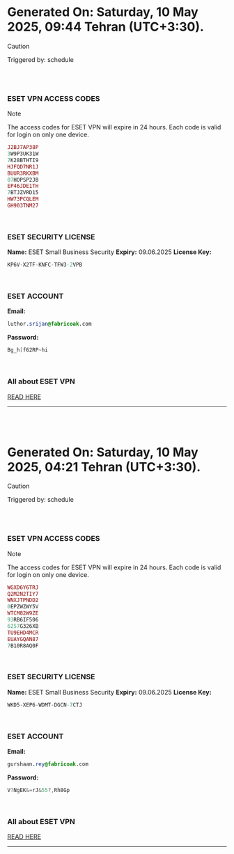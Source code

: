 # Generated On: Saturday, 10 May 2025, 09:44 Tehran (UTC+3:30).

> [!CAUTION]
> Triggered by: schedule

<br><br>

### ESET VPN ACCESS CODES

> [!NOTE]
> The access codes for ESET VPN will expire in 24 hours.
> Each code is valid for login on only one device.

```ruby
J2BJ7AP38P
3W9P3UK31W
7K28BTHTI9
HJFQD7NR1J
BUUR3RKXBM
07HOPSP2JB
EP46JDE1TH
7BTJZVRD15
HW73PCQLEM
GH903TNM27
```

<br>

### ESET SECURITY LICENSE

**Name:** ESET Small Business Security
**Expiry:** 09.06.2025
**License Key:**

```POV-Ray SDL
KP6V-X2TF-KNFC-TFW3-2VPB
```

<br>

### ESET ACCOUNT

**Email:**

```CSS
luthor.srijan@fabricoak.com
```

**Password:**

```POV-Ray SDL
Bg_h[f62RP~hi
```

<br>

### All about ESET VPN

[READ HERE](https://t.me/F_NiREvil/2113)

---

<br><br>

# Generated On: Saturday, 10 May 2025, 04:21 Tehran (UTC+3:30).

> [!CAUTION]
> Triggered by: schedule

<br><br>

### ESET VPN ACCESS CODES

> [!NOTE]
> The access codes for ESET VPN will expire in 24 hours.
> Each code is valid for login on only one device.

```ruby
WGXD6Y6TRJ
Q2M2N2TIY7
WNXJTPNDD2
0EPZWZWY5V
WTCM82W9ZE
93RB6IF506
6257G326XB
TU9EHD4MCR
EUAYGQAN87
7B10R8AQ0F
```

<br>

### ESET SECURITY LICENSE

**Name:** ESET Small Business Security
**Expiry:** 09.06.2025
**License Key:**

```POV-Ray SDL
WKD5-XEP6-WDMT-DGCN-7CTJ
```

<br>

### ESET ACCOUNT

**Email:**

```CSS
gurshaan.rey@fabricoak.com
```

**Password:**

```POV-Ray SDL
V?NgEK&=rJ&55?,Rh8Gp
```

<br>

### All about ESET VPN

[READ HERE](https://t.me/F_NiREvil/2113)

---

<br><br>

